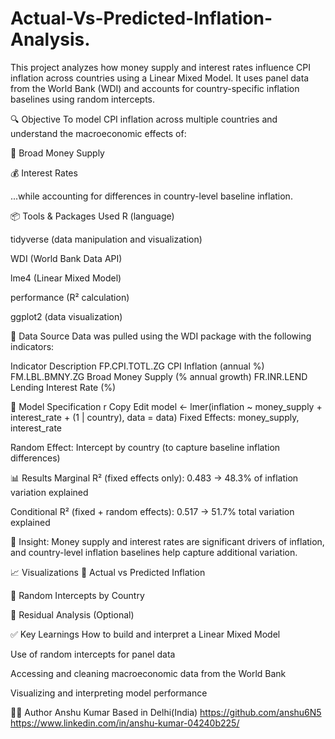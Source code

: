 # Actual-Vs-Predicted-Inflation-Analysis.
This project analyzes how money supply and interest rates influence CPI inflation across countries using a Linear Mixed Model.
It uses panel data from the World Bank (WDI) and accounts for country-specific inflation baselines using random intercepts.

🔍 Objective
To model CPI inflation across multiple countries and understand the macroeconomic effects of:

🏦 Broad Money Supply

💰 Interest Rates

...while accounting for differences in country-level baseline inflation.

📦 Tools & Packages Used
R (language)

tidyverse (data manipulation and visualization)

WDI (World Bank Data API)

lme4 (Linear Mixed Model)

performance (R² calculation)

ggplot2 (data visualization)

📁 Data Source
Data was pulled using the WDI package with the following indicators:

Indicator	Description
FP.CPI.TOTL.ZG	CPI Inflation (annual %)
FM.LBL.BMNY.ZG	Broad Money Supply (% annual growth)
FR.INR.LEND	Lending Interest Rate (%)

🧪 Model Specification
r
Copy
Edit
model <- lmer(inflation ~ money_supply + interest_rate + (1 | country), data = data)
Fixed Effects: money_supply, interest_rate

Random Effect: Intercept by country (to capture baseline inflation differences)

📊 Results
Marginal R² (fixed effects only): 0.483 → 48.3% of inflation variation explained

Conditional R² (fixed + random effects): 0.517 → 51.7% total variation explained

🔎 Insight: Money supply and interest rates are significant drivers of inflation, and country-level inflation baselines help capture additional variation.

📈 Visualizations
📌 Actual vs Predicted Inflation

📌 Random Intercepts by Country

📌 Residual Analysis (Optional)

<!-- Update path if needed -->

✅ Key Learnings
How to build and interpret a Linear Mixed Model

Use of random intercepts for panel data

Accessing and cleaning macroeconomic data from the World Bank

Visualizing and interpreting model performance

🙋‍♂️ Author
Anshu Kumar
Based in Delhi(India) 
https://github.com/anshu6N5 
https://www.linkedin.com/in/anshu-kumar-04240b225/ 
